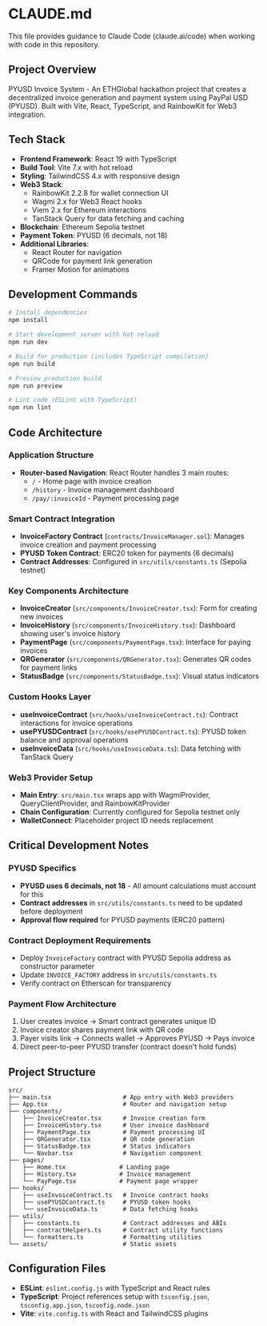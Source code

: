 # CLAUDE.md

This file provides guidance to Claude Code (claude.ai/code) when working with code in this repository.

## Project Overview

PYUSD Invoice System - An ETHGlobal hackathon project that creates a decentralized invoice generation and payment system using PayPal USD (PYUSD). Built with Vite, React, TypeScript, and RainbowKit for Web3 integration.

## Tech Stack

- **Frontend Framework**: React 19 with TypeScript
- **Build Tool**: Vite 7.x with hot reload
- **Styling**: TailwindCSS 4.x with responsive design
- **Web3 Stack**:
  - RainbowKit 2.2.8 for wallet connection UI
  - Wagmi 2.x for Web3 React hooks  
  - Viem 2.x for Ethereum interactions
  - TanStack Query for data fetching and caching
- **Blockchain**: Ethereum Sepolia testnet
- **Payment Token**: PYUSD (6 decimals, not 18)
- **Additional Libraries**: 
  - React Router for navigation
  - QRCode for payment link generation
  - Framer Motion for animations

## Development Commands

```bash
# Install dependencies
npm install

# Start development server with hot reload  
npm run dev

# Build for production (includes TypeScript compilation)
npm run build

# Preview production build
npm run preview

# Lint code (ESLint with TypeScript)
npm run lint
```

## Code Architecture

### Application Structure

- **Router-based Navigation**: React Router handles 3 main routes:
  - `/` - Home page with invoice creation
  - `/history` - Invoice management dashboard  
  - `/pay/:invoiceId` - Payment processing page

### Smart Contract Integration

- **InvoiceFactory Contract** (`contracts/InvoiceManager.sol`): Manages invoice creation and payment processing
- **PYUSD Token Contract**: ERC20 token for payments (6 decimals)
- **Contract Addresses**: Configured in `src/utils/constants.ts` (Sepolia testnet)

### Key Components Architecture

- **InvoiceCreator** (`src/components/InvoiceCreator.tsx`): Form for creating new invoices
- **InvoiceHistory** (`src/components/InvoiceHistory.tsx`): Dashboard showing user's invoice history
- **PaymentPage** (`src/components/PaymentPage.tsx`): Interface for paying invoices  
- **QRGenerator** (`src/components/QRGenerator.tsx`): Generates QR codes for payment links
- **StatusBadge** (`src/components/StatusBadge.tsx`): Visual status indicators

### Custom Hooks Layer

- **useInvoiceContract** (`src/hooks/useInvoiceContract.ts`): Contract interactions for invoice operations
- **usePYUSDContract** (`src/hooks/usePYUSDContract.ts`): PYUSD token balance and approval operations
- **useInvoiceData** (`src/hooks/useInvoiceData.ts`): Data fetching with TanStack Query

### Web3 Provider Setup

- **Main Entry**: `src/main.tsx` wraps app with WagmiProvider, QueryClientProvider, and RainbowKitProvider
- **Chain Configuration**: Currently configured for Sepolia testnet only
- **WalletConnect**: Placeholder project ID needs replacement

## Critical Development Notes

### PYUSD Specifics
- **PYUSD uses 6 decimals, not 18** - All amount calculations must account for this
- **Contract addresses** in `src/utils/constants.ts` need to be updated before deployment
- **Approval flow required** for PYUSD payments (ERC20 pattern)

### Contract Deployment Requirements
- Deploy `InvoiceFactory` contract with PYUSD Sepolia address as constructor parameter
- Update `INVOICE_FACTORY` address in `src/utils/constants.ts`
- Verify contract on Etherscan for transparency

### Payment Flow Architecture
1. User creates invoice → Smart contract generates unique ID
2. Invoice creator shares payment link with QR code
3. Payer visits link → Connects wallet → Approves PYUSD → Pays invoice
4. Direct peer-to-peer PYUSD transfer (contract doesn't hold funds)

## Project Structure

```
src/
├── main.tsx                    # App entry with Web3 providers
├── App.tsx                     # Router and navigation setup
├── components/
│   ├── InvoiceCreator.tsx      # Invoice creation form
│   ├── InvoiceHistory.tsx      # User invoice dashboard  
│   ├── PaymentPage.tsx         # Payment processing UI
│   ├── QRGenerator.tsx         # QR code generation
│   ├── StatusBadge.tsx         # Status indicators
│   └── Navbar.tsx              # Navigation component
├── pages/
│   ├── Home.tsx               # Landing page
│   ├── History.tsx            # Invoice management
│   └── PayPage.tsx            # Payment page wrapper
├── hooks/
│   ├── useInvoiceContract.ts   # Invoice contract hooks
│   ├── usePYUSDContract.ts     # PYUSD token hooks
│   └── useInvoiceData.ts       # Data fetching hooks
├── utils/
│   ├── constants.ts            # Contract addresses and ABIs
│   ├── contractHelpers.ts      # Contract utility functions
│   └── formatters.ts           # Formatting utilities
└── assets/                     # Static assets
```

## Configuration Files

- **ESLint**: `eslint.config.js` with TypeScript and React rules
- **TypeScript**: Project references setup with `tsconfig.json`, `tsconfig.app.json`, `tsconfig.node.json`
- **Vite**: `vite.config.ts` with React and TailwindCSS plugins
